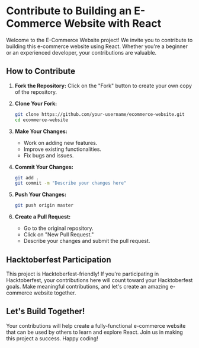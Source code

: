 # Contribute to Building an E-Commerce Website with React

Welcome to the E-Commerce Website project! We invite you to contribute to building this e-commerce website using React. Whether you're a beginner or an experienced developer, your contributions are valuable.

## How to Contribute

1. **Fork the Repository:** Click on the "Fork" button to create your own copy of the repository.

2. **Clone Your Fork:**
   ```bash
   git clone https://github.com/your-username/ecommerce-website.git
   cd ecommerce-website
   ```

3. **Make Your Changes:**
   - Work on adding new features.
   - Improve existing functionalities.
   - Fix bugs and issues.

4. **Commit Your Changes:**
   ```bash
   git add .
   git commit -m "Describe your changes here"
   ```

5. **Push Your Changes:**
   ```bash
   git push origin master
   ```

6. **Create a Pull Request:**
   - Go to the original repository.
   - Click on "New Pull Request."
   - Describe your changes and submit the pull request.

## Hacktoberfest Participation

This project is Hacktoberfest-friendly! If you're participating in Hacktoberfest, your contributions here will count toward your Hacktoberfest goals. Make meaningful contributions, and let's create an amazing e-commerce website together.

## Let's Build Together!

Your contributions will help create a fully-functional e-commerce website that can be used by others to learn and explore React. Join us in making this project a success. Happy coding!

